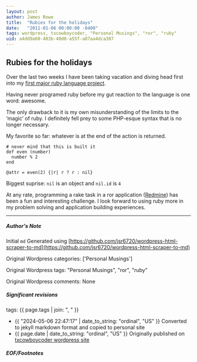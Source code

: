 ```yaml
---
layout: post
author: James Rowe
title:  "Rubies for the holidays"
date:   "2011-01-06 00:00:00 -0400"
tags: wordpress, txcowboycoder, "Personal Musings", "ror", "ruby"
uid: a4dd9a60-403b-40d0-a55f-a87aa4dca387
---
```



## Rubies for the holidays


Over the last two weeks I have been taking vacation and diving head first into my [first major ruby language project](http://txcowboycoder.wordpress.com/2011/01/07/request-tracker-to-redmine-migration/).


Having never programed ruby before my gut reaction to the language is one word: awesome.


The only drawback to it is my own misunderstanding of the limits to the ‘magic’ of ruby. I definitely fell prey to some PHP-esque syntax that is no longer necessary.


My favorite so far: whatever is at the end of the action is returned.



```
# never mind that this is built it
def even (number)
  number % 2
end

@attr = even(2) {|r| r ? r : nil}

```

Biggest suprise: `nil` is an object and `nil.id` is `4`


At any rate, programming a rake task in a ror application ([Redmine](http://www.redmine.org)) has been a fun and interesting challenge. I look forward to using ruby more in my problem solving and application building experiences.




---

##### Author's Note

Initial `md` Generated using [https://github.com/jsr6720/wordpress-html-scraper-to-md](https://github.com/jsr6720/wordpress-html-scraper-to-md)

Original Wordpress categories: ['Personal Musings']

Original Wordpress tags: "Personal Musings", "ror", "ruby"

Original Wordpress comments: None

##### Significant revisions

tags: {{ page.tags | join: ", " }} <!-- todo move this somewhere -->

- {{ "2024-05-06 22:47:17" | date_to_string: "ordinal", "US" }} Converted to jekyll markdown format and copied to personal site
- {{ page.date | date_to_string: "ordinal", "US" }} Originally published on [txcowboycoder wordpress site](https://txcowboycoder.wordpress.com/2011/01/06/rubies-for-the-holidays/)

##### EOF/Footnotes

